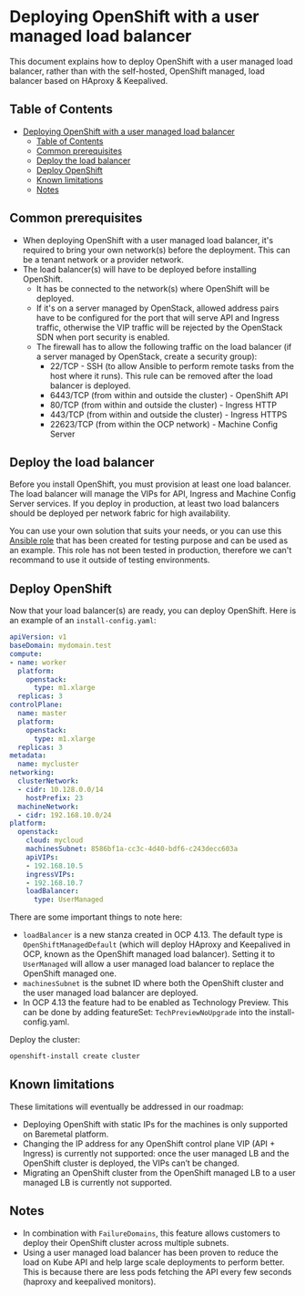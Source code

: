 # Deploying OpenShift with a user managed load balancer

This document explains how to deploy OpenShift with a user managed load balancer, rather than with the self-hosted, OpenShift managed, load balancer based on HAproxy & Keepalived.

## Table of Contents
- [Deploying OpenShift with a user managed load balancer](#deploying-openshift-with-an-user-managed-load-balancer)
  - [Table of Contents](#table-of-contents)
  - [Common prerequisites](#common-prerequisites)
  - [Deploy the load balancer](#deploy-the-load-balancer)
  - [Deploy OpenShift](#deploy-openshift)
  - [Known limitations](#known-limitations)
  - [Notes](#notes)

## Common prerequisites

* When deploying OpenShift with a user managed load balancer, it's required to bring your own network(s) before
  the deployment. This can be a tenant network or a provider network.
* The load balancer(s) will have to be deployed before installing OpenShift.
  * It has be connected to the network(s) where OpenShift will be deployed.
  * If it's on a server managed by OpenStack, allowed address pairs have to be configured
    for the port that will serve API and Ingress traffic, otherwise the VIP traffic 
    will be rejected by the OpenStack SDN when port security is enabled.
  * The firewall has to allow the following traffic on the load balancer (if a server managed by OpenStack, create a security group):
    * 22/TCP - SSH (to allow Ansible to perform remote tasks from the host where it runs). This rule can be removed after the load balancer is deployed.
    * 6443/TCP (from within and outside the cluster) - OpenShift API
    * 80/TCP (from within and outside the cluster) - Ingress HTTP
    * 443/TCP (from within and outside the cluster) - Ingress HTTPS
    * 22623/TCP (from within the OCP network) - Machine Config Server

## Deploy the load balancer

Before you install OpenShift, you must provision at least one load balancer.
The load balancer will manage the VIPs for API, Ingress and Machine Config Server services.
If you deploy in production, at least two load balancers should be deployed per network fabric for high availability.

You can use your own solution that suits your needs, or you can use this [Ansible role](https://github.com/shiftstack/ansible-role-routed-lb)
that has been created for testing purpose and can be used as an example. This role has not been tested in production,
therefore we can't recommand to use it outside of testing environments.

## Deploy OpenShift

Now that your load balancer(s) are ready, you can deploy OpenShift.
Here is an example of an `install-config.yaml`:

```yaml
apiVersion: v1
baseDomain: mydomain.test 
compute:
- name: worker
  platform:
    openstack:
      type: m1.xlarge
  replicas: 3
controlPlane:
  name: master
  platform:
    openstack:
      type: m1.xlarge
  replicas: 3
metadata:
  name: mycluster
networking:
  clusterNetwork:
  - cidr: 10.128.0.0/14
    hostPrefix: 23
  machineNetwork:
  - cidr: 192.168.10.0/24
platform:
  openstack:
    cloud: mycloud
    machinesSubnet: 8586bf1a-cc3c-4d40-bdf6-c243decc603a
    apiVIPs:
    - 192.168.10.5
    ingressVIPs:
    - 192.168.10.7
    loadBalancer:
      type: UserManaged
```

There are some important things to note here:

* `loadBalancer` is a new stanza created in OCP 4.13. The default type is `OpenShiftManagedDefault` (which will deploy HAproxy and Keepalived in OCP, known as the OpenShift managed load balancer). Setting it to `UserManaged` will allow a user managed load balancer to replace the OpenShift managed one.
* `machinesSubnet` is the subnet ID where both the OpenShift cluster and the user managed load balancer are deployed.
* In OCP 4.13 the feature had to be enabled as Technology Preview. This can be done by adding featureSet: `TechPreviewNoUpgrade` into the install-config.yaml.


Deploy the cluster:
```bash
openshift-install create cluster
```

## Known limitations

These limitations will eventually be addressed in our roadmap:

* Deploying OpenShift with static IPs for the machines is only supported on Baremetal platform.
* Changing the IP address for any OpenShift control plane VIP (API + Ingress) is currently not supported: once the user managed LB and the OpenShift cluster is deployed, the VIPs can’t be changed.
* Migrating an OpenShift cluster from the OpenShift managed LB to a user managed LB is currently not supported.


## Notes

* In combination with `FailureDomains`, this feature allows customers to deploy their OpenShift cluster across multiple subnets.
* Using a user managed load balancer has been proven to reduce the load on Kube API and help large scale deployments to perform better. This is because there are less
  pods fetching the API every few seconds (haproxy and keepalived monitors).
